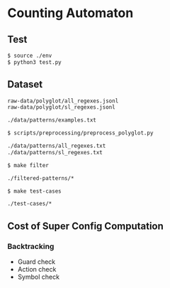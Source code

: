 # Counting Automaton

## Test

```bash
$ source ./env
$ python3 test.py
```

## Dataset

```bash
raw-data/polyglot/all_regexes.jsonl
raw-data/polyglot/sl_regexes.jsonl

./data/patterns/examples.txt

$ scripts/preprocessing/preprocess_polyglot.py

./data/patterns/all_regexes.txt
./data/patterns/sl_regexes.txt

$ make filter

./filtered-patterns/*

$ make test-cases

./test-cases/*
```
## Cost of Super Config Computation

### Backtracking

- Guard check
- Action check
- Symbol check
